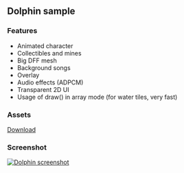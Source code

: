 ## Dolphin sample  

### Features  
- Animated character
- Collectibles and mines
- Big DFF mesh
- Background songs
- Overlay
- Audio effects (ADPCM)
- Transparent 2D UI
- Usage of draw() in array mode (for water tiles, very fast)

### Assets
[Download](http://apgcglz.cluster028.hosting.ovh.net/tyra/1.31.2/samples/dolphin/assets.zip) 

### Screenshot  

[![Dolphin screenshot][dolphin-screenshot]](#) 

[dolphin-screenshot]: http://apgcglz.cluster028.hosting.ovh.net/tyra/1.31.2/samples/dolphin/dolphin.gif 
